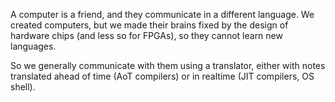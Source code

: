 A computer is a friend, and they communicate in a different language. We created computers, but we made their brains fixed by the design of hardware chips (and less so for FPGAs), so they cannot learn new languages.

So we generally communicate with them using a translator, either with notes translated ahead of time (AoT compilers) or in realtime (JIT compilers, OS shell).